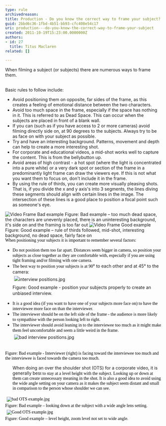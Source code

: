 ```yaml
---
type: rule
archivedreason: 
title: Production - Do you know the correct way to frame your subject?
guid: 2bbd6c36-1fbd-4b51-bb93-cfc408e54c17
uri: production---do-you-know-the-correct-way-to-frame-your-subject
created: 2011-10-19T15:23:00.0000000Z
authors:
- id: 27
  title: Titus Maclaren
related: []

---
```



When filming a subject (or subjects) there are numerous ways to frame them. 
<br><excerpt class='endintro'></excerpt><br>
<p>Basic rules to follow include&#58;</p>
<ul><li>Avoid positioning them on opposite, far sides of the frame, as this creates a feeling of emotional distance between the two characters.</li>
<li>Avoid too much space in the frame, especially if the space has nothing in it. This is referred to as Dead Space. This can occur when the subjects are placed in front of a blank wall.</li>
<li>If you can (such as if you have access to 2 or more cameras) avoid filming directly side on, at 90 degrees to the subjects. Always try to be as face on with your subject as possible.</li>
<li>Try and have an interesting background. Patterns, movement and depth can help to create a more interesting shot.</li>
<li>For corporate and educational videos, a mid-shot works well to capture the content. This is from the bellybutton up.</li>
<li>Avoid areas of high contrast - a hot spot (where the light is concentrated into a pure white) or a very dark spot or section of the frame in a predominantly light frame can draw the viewers eye. If this is not what you want them to focus on, don't include it in the frame.</li>
<li>By using the rule of thirds, you can create more visually pleasing shots. That is, if you divide the x and y axis's into 3 segments, the lines diving these segments should align with certain lines in the image. The intersection of these lines is a good place to position a focal point such as someone's eye.</li></ul>
<img class="ms-rteCustom-ImageArea" alt="Video Frame Bad example" src="/DesignandPresentation/RulesToBetterVideoRecording/PublishingImages/video-fram-bad-example.jpg" /> <span class="ms-rteCustom-FigureBad">Figure&#58; Bad example – too much dead space, the characters are unevenly placed, there is an uninteresting background, it's side on and the framing is too far out</span> <img class="ms-rteCustom-ImageArea" alt="Video Frame Good example" src="/DesignandPresentation/RulesToBetterVideoRecording/PublishingImages/video-fram-good-example.jpg" /> <span class="ms-rteCustom-FigureGood">Figure&#58; Good example – rule of thirds followed, mid-shot, interesting background, no dead space, fairly face on</span> <div style="font-family&#58;verdana;"><span style="color&#58;rgb(0,0,0);"><font face="verdana">When positioning your subjects it is important to remember several factors&#58;</font></span></div>
<div><ul><li><font class="Apple-style-span" color="#000000" face="verdana"><span class="Apple-style-span" style="line-height&#58;18px;">Do not position them too far apart. Distances seem bigger in camera, so position your subjects as close together as they are comfortable with, especially if you are using tight framing and/or filming with one camera.<br></span></font></li>
<li><font class="Apple-style-span" color="#000000" face="verdana"><span class="Apple-style-span" style="line-height&#58;18px;">The best way to position your subjects is at 90</span></font><span class="Apple-style-span" style="line-height&#58;20px;">° to each other and at 45</span><span class="Apple-style-span" style="line-height&#58;20px;">°</span>&#160;to the camera&#58;</li>
<span class="Apple-style-span" style="line-height&#58;21px;"><img alt="interview positions.jpg" src="/DesignandPresentation/RulesToBetterVideoRecording/PublishingImages/interview%20positions.jpg" style="margin&#58;5px;" /><br><div><span class="ssw-rteStyle-FigureGood">Figure&#58; Good example -&#160;<span class="Apple-style-span" style="line-height&#58;18px;">position your subjects properly to create an unbiased interview.</span></span></div></span></ul></div>
<div><ul><li><font class="Apple-style-span" color="#000000" face="verdana"><span class="Apple-style-span" style="line-height&#58;18px;">​It is a good idea (if you want to have one of your subjects more face on) to have the interviewee more face on than the interviewer.<br></span></font></li>
<li><font class="Apple-style-span" color="#000000" face="verdana"><span class="Apple-style-span" style="line-height&#58;18px;">The interviewer should be on the left side of the frame - the audience is more likely to sympathise with the person looking left to right.</span></font></li>
<li><font class="Apple-style-span" color="#000000" face="verdana"><span class="Apple-style-span" style="line-height&#58;18px;">The interviewer should avoid leaning in to the interviewee too much as it might make them feel uncomfortable and seem a little weird in the frame.</span></font></li>
<img alt="bad interview positions.jpg" src="/DesignandPresentation/RulesToBetterVideoRecording/PublishingImages/bad-interview-positions.jpg" style="margin&#58;5px;" /><br><br></ul>
<span class="ssw-rteStyle-FigureBad" style="color&#58;rgb(0,0,0);"><font face="verdana">Figure&#58; Bad example - Interviewer (right) is facing toward the interviewee too much and the interviewee is faced towards the camera too much.</font></span></div>
<ul><font>When doing an over the shoulder shot (OTS) for a corporate video, it is generally bes<font class="Apple-style-span" color="#000000" face="verdana">t to stay at a level height with the subject. Looking up or down at them can create unnecessary meaning in the shot. It is also a good idea to avoid using the wide angle setting on your camera as it makes the subject seem distant and small in comparison to the person whose shoulder we can see.</font></font></ul>
<div></div>
<div style="font-family&#58;verdana;"><span style="color&#58;rgb(0,0,0);"><font face="verdana"></font></span></div>
<div style="font-family&#58;verdana;"><span style="color&#58;rgb(0,0,0);"><font face="verdana"></font></span><span style="color&#58;rgb(0,0,0);"></span></div>
<div style="font-family&#58;verdana;"><span style="color&#58;rgb(0,0,0);"><font face="verdana"><img alt="bad OTS example.jpg" src="/DesignandPresentation/RulesToBetterVideoRecording/PublishingImages/bad%20OTS%20example.jpg" style="margin&#58;5px;" /><br></font></span><span class="ssw-rteStyle-FigureBad" style="color&#58;rgb(0,0,0);"><font face="verdana">Figure&#58; Bad example – looking down at the subject with a wide angle lens setting.</font></span></div>
<div style="font-family&#58;verdana;"><span style="color&#58;rgb(0,0,0);"><font face="verdana"></font></span></div>
<div style="font-family&#58;verdana;"><span style="color&#58;rgb(0,0,0);"><font face="verdana"></font></span><span style="color&#58;rgb(31,73,125);"></span></div>
<div style="font-family&#58;verdana;"><span style="color&#58;rgb(0,0,0);"><font face="verdana"><img alt="Good OTS example.jpg" src="/DesignandPresentation/RulesToBetterVideoRecording/PublishingImages/Good%20OTS%20example.jpg" style="margin&#58;5px;" /><br></font></span><span class="ssw-rteStyle-FigureGood" style="color&#58;rgb(0,0,0);"><font face="verdana">Figure&#58; Good example – level height, zoom level not set to wide angle.</font></span></div>



